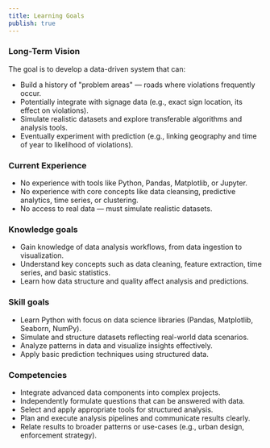 ```yaml
---
title: Learning Goals
publish: true
---
```

### Long-Term Vision
The goal is to develop a data-driven system that can:

- Build a history of "problem areas" — roads where violations frequently occur.
- Potentially integrate with signage data (e.g., exact sign location, its effect on violations).
- Simulate realistic datasets and explore transferable algorithms and analysis tools.
- Eventually experiment with prediction (e.g., linking geography and time of year to likelihood of violations).


### Current Experience
- No experience with tools like Python, Pandas, Matplotlib, or Jupyter.
- No experience with core concepts like data cleansing, predictive analytics, time series, or clustering.
- No access to real data — must simulate realistic datasets.


### Knowledge goals
- Gain knowledge of data analysis workflows, from data ingestion to visualization.
- Understand key concepts such as data cleaning, feature extraction, time series, and basic statistics.
- Learn how data structure and quality affect analysis and predictions.


### Skill goals
- Learn Python with focus on data science libraries (Pandas, Matplotlib, Seaborn, NumPy).
- Simulate and structure datasets reflecting real-world data scenarios.
- Analyze patterns in data and visualize insights effectively.
- Apply basic prediction techniques using structured data.


### Competencies
- Integrate advanced data components into complex projects.
- Independently formulate questions that can be answered with data.
- Select and apply appropriate tools for structured analysis.
- Plan and execute analysis pipelines and communicate results clearly.
- Relate results to broader patterns or use-cases (e.g., urban design, enforcement strategy).